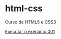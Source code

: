 # html-css
 Curso de HTML5 e CSS3

<a href="exercicios/ex001/index.html">Executar o exercício 001</a>
